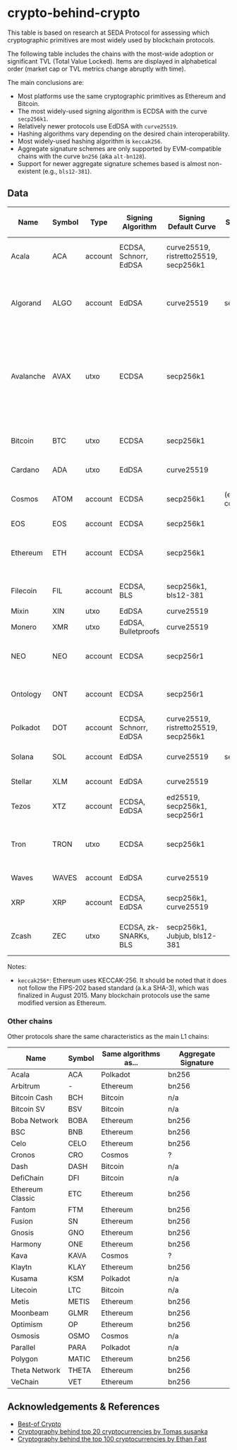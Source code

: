 # crypto-behind-crypto

This table is based on research at SEDA Protocol for assessing which cryptographic primitives are most widely used by blockchain protocols.

The following table includes the chains with the most-wide adoption or significant TVL (Total Value Locked). Items are displayed in alphabetical order (market cap or TVL metrics change abruptly with time).

The main conclusions are:
- Most platforms use the same cryptographic primitives as Ethereum and Bitcoin.
- The most widely-used signing algorithm is ECDSA with the curve `secp256k1`.
- Relatively newer protocols use EdDSA with `curve25519`. 
- Hashing algorithms vary depending on the desired chain interoperability.
- Most widely-used hashing algorithm is `keccak256`.
- Aggregate signature schemes are only supported by EVM-compatible chains with the curve `bn256` (aka `alt-bn128`).
- Support for newer aggregate signature schemes based is almost non-existent (e.g., `bls12-381`).


## Data

| Name      	| Symbol 	| Type    	| Signing Algorithm     	| Signing Default Curve                 	| Signing Supported Curves 	| Hash Default Alg.        	| Supported Hash Alg.                	| Aggregate Signatures 	| Address Encoding          	| Address Hash                                                  	|
|-----------	|--------	|---------	|-----------------------	|---------------------------------------	|--------------------------	|--------------------------	|------------------------------------	|----------------------	|---------------------------	|---------------------------------------------------------------	|
| Acala     	| ACA    	| account 	| ECDSA, Schnorr, EdDSA 	| curve25519, ristretto25519, secp256k1 	|                          	| blake2b                  	| sha2-256, ripemd-160               	| bn256                	| SS58 (~base58)            	| none                                                          	|
| Algorand  	| ALGO   	| account 	| EdDSA                 	| curve25519                            	| secp256k1                	| sha-256                  	| sha3-256, keccak-256*, sha-512/256 	|                      	| base32                    	| none                                                          	|
| Avalanche 	| AVAX   	| utxo    	| ECDSA                 	| secp256k1                             	|                          	|                          	| keccak-256*                        	| bn256                	| bech32 +  none (just hex) 	| sha-256, ripemd-160 +  last 20 bytes of Keccak-256* (C-CHAIN) 	|
| Bitcoin   	| BTC    	| utxo    	| ECDSA                 	| secp256k1                             	|                          	| sha-256, ripemd-160      	|                                    	| n/a                  	| base58, bech32            	| sha-256, ripemd-160                                           	|
| Cardano   	| ADA    	| utxo    	| EdDSA                 	| curve25519                            	|                          	| blake2b                  	|                                    	|                      	| base58, bech32            	| none                                                          	|
| Cosmos    	| ATOM   	| account 	| ECDSA                 	| secp256k1                             	| (ed25519 consensus)      	| keccak-256*              	|                                    	| n/a                  	| bech32 (or hex)           	| last 20 bytes of Keccak-256*                                  	|
| EOS       	| EOS    	| account 	| ECDSA                 	| secp256k1                             	|                          	| sha-256                  	|                                    	|                      	| none                      	| none                                                          	|
| Ethereum  	| ETH    	| account 	| ECDSA                 	| secp256k1                             	|                          	| keccak-256*              	| sha2-256, ripemd-160, blake2b      	| bn256                	| none (just hex)           	| last 20 bytes of Keccak-256*                                  	|
| Filecoin  	| FIL    	| account 	| ECDSA, BLS            	| secp256k1, bls12-381                  	|                          	| blake2b                  	| sha2-256                           	|                      	| none (just hex), base32   	| blake2b-160, none                                             	|
| Mixin     	| XIN    	| utxo    	| EdDSA                 	| curve25519                            	|                          	| sha-512                  	|                                    	| n/a                  	| n/a                       	| n/a                                                           	|
| Monero    	| XMR    	| utxo    	| EdDSA, Bulletproofs   	| curve25519                            	|                          	| keccak-256*              	|                                    	|                      	| base58                    	| keccak-256*                                                   	|
| NEO       	| NEO    	| account 	| ECDSA                 	| secp256r1                             	|                          	| sha-256                  	|                                    	|                      	| base58                    	| sha-256, ripemd-160                                           	|
| Ontology  	| ONT    	| account 	| ECDSA                 	| secp256r1                             	|                          	| 3x sha-256               	|                                    	|                      	| base58                    	| sha-256, ripemd-160                                           	|
| Polkadot  	| DOT    	| account 	| ECDSA, Schnorr, EdDSA 	| curve25519, ristretto25519, secp256k1 	|                          	| blake2b                  	|                                    	| n/a                  	| SS58 (~base58)            	| none                                                          	|
| Solana    	| SOL    	| account 	| EdDSA                 	| curve25519                            	| secp256k1                	| sha-256                  	| blake3, keccak-256                 	| bn256                	| none                      	| none                                                          	|
| Stellar   	| XLM    	| account 	| EdDSA                 	| curve25519                            	|                          	| sha-256, sha-512         	|                                    	|                      	| base32                    	| none                                                          	|
| Tezos     	| XTZ    	| account 	| ECDSA, EdDSA          	| ed25519, secp256k1, secp256r1         	|                          	| blake2, sha-512 in EdDSA 	|                                    	|                      	| base58                    	| blake2                                                        	|
| Tron      	| TRON   	| utxo    	| ECDSA                 	| secp256k1                             	|                          	| sha-256                  	| sha2-256, ripemd-160, blake2b      	| bn256                	| base58                    	| last 20 bytes of Keccak-256*                                  	|
| Waves     	| WAVES  	| account 	| EdDSA                 	| curve25519                            	|                          	| blake2b256, keccak256*   	|                                    	| bn256, bls12-381     	| base58                    	| none                                                          	|
| XRP       	| XRP    	| account 	| ECDSA, EdDSA          	| secp256k1, curve25519                 	|                          	| sha-512Half              	|                                    	|                      	| base58                    	| first half of sha512                                          	|
| Zcash     	| ZEC    	| utxo    	| ECDSA, zk-SNARKs, BLS 	| secp256k1, Jubjub, bls12-381          	|                          	| sha-256                  	|                                    	|                      	| base58, bech32            	| sha-256, ripemd-160                                           	|

Notes:
- `keccak256*`: Ethereum uses KECCAK-256. It should be noted that it does not follow the FIPS-202 based standard (a.k.a SHA-3), which was finalized in August 2015. Many blockchain protocols use the same modified version as Ethereum.


### Other chains

Other protocols share the same characteristics as the main L1 chains:

| Name             	| Symbol 	| Same algorithms as... 	| Aggregate Signature 	|
|------------------	|--------	|-----------------------	|---------------------	|
| Acala            	| ACA    	| Polkadot              	| bn256               	|
| Arbitrum         	| -      	| Ethereum              	| bn256               	|
| Bitcoin Cash     	| BCH    	| Bitcoin               	| n/a                 	|
| Bitcoin SV       	| BSV    	| Bitcoin               	| n/a                 	|
| Boba Network     	| BOBA   	| Ethereum              	| bn256               	|
| BSC              	| BNB    	| Ethereum              	| bn256               	|
| Celo             	| CELO   	| Ethereum              	| bn256               	|
| Cronos           	| CRO    	| Cosmos                	| ?                   	|
| Dash             	| DASH   	| Bitcoin               	| n/a                 	|
| DefiChain        	| DFI    	| Bitcoin               	| n/a                 	|
| Ethereum Classic 	| ETC    	| Ethereum              	| bn256               	|
| Fantom           	| FTM    	| Ethereum              	| bn256               	|
| Fusion           	| SN     	| Ethereum              	| bn256               	|
| Gnosis           	| GNO    	| Ethereum              	| bn256               	|
| Harmony          	| ONE    	| Ethereum              	| bn256               	|
| Kava             	| KAVA   	| Cosmos                	| ?                   	|
| Klaytn           	| KLAY   	| Ethereum              	| bn256               	|
| Kusama           	| KSM    	| Polkadot              	| n/a                 	|
| Litecoin         	| LTC    	| Bitcoin               	| n/a                 	|
| Metis            	| METIS  	| Ethereum              	| bn256               	|
| Moonbeam         	| GLMR   	| Ethereum              	| bn256               	|
| Optimism         	| OP     	| Ethereum              	| bn256               	|
| Osmosis          	| OSMO   	| Cosmos                	| n/a                 	|
| Parallel         	| PARA   	| Polkadot              	| n/a                 	|
| Polygon          	| MATIC  	| Ethereum              	| bn256               	|
| Theta Network    	| THETA  	| Ethereum              	| bn256               	|
| VeChain          	| VET    	| Ethereum              	| bn256               	|


## Acknowledgements & References

 - [Best-of Crypto](https://github.com/LukasMasuch/best-of-crypto)
-  [Cryptography behind top 20 cryptocurrencies by Tomas susanka](https://github.com/tsusanka/coins-cryptography)
-  [Cryptography behind the top 100 cryptocurrencies by Ethan Fast](http://ethanfast.com/top-crypto.html)

